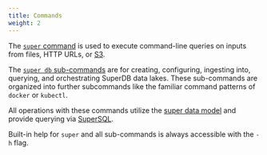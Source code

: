 ```yaml
---
title: Commands
weight: 2
---
```


The [`super` command](super) is used to execute command-line queries on
inputs from files, HTTP URLs, or [S3](../integrations/amazon-s3).

The [`super db` sub-commands](super-db) are for creating, configuring, ingesting
into, querying, and orchestrating SuperDB data lakes. These sub-commands are
organized into further subcommands like the familiar command patterns
of `docker` or `kubectl`.

All operations with these commands utilize the [super data model](../formats/_index)
and provide querying via [SuperSQL](../language/_index).

Built-in help for `super` and all sub-commands is always accessible with the `-h` flag.
